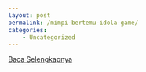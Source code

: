 ```yaml
---
layout: post
permalink: /mimpi-bertemu-idola-game/
categories:
    - Uncategorized
---
```


[Baca Selengkapnya](/08)